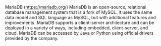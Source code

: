 MariaDB (https://mariadb.org/)
MariaDB is an open-source, relational database management system that is a fork of MySQL. It uses the same data model and SQL language as MySQL, but with additional features and improvements. MariaDB supports a client-server architecture and can be deployed in a variety of ways, including embedded, client-server, and cloud. MariaDB can be accessed by Java or Python using official drivers provided by the company.
